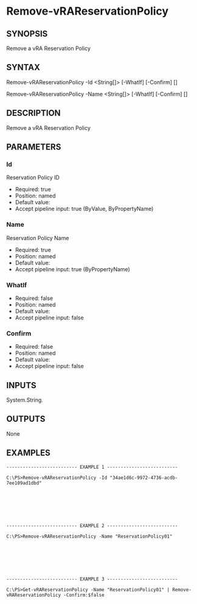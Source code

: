 # Remove-vRAReservationPolicy

## SYNOPSIS
    
Remove a vRA Reservation Policy

## SYNTAX
 Remove-vRAReservationPolicy -Id <String[]> [-WhatIf] [-Confirm] [<CommonParameters>] Remove-vRAReservationPolicy -Name <String[]> [-WhatIf] [-Confirm] [<CommonParameters>]    

## DESCRIPTION

Remove a vRA Reservation Policy

## PARAMETERS


### Id

Reservation Policy ID

* Required: true
* Position: named
* Default value: 
* Accept pipeline input: true (ByValue, ByPropertyName)

### Name

Reservation Policy Name

* Required: true
* Position: named
* Default value: 
* Accept pipeline input: true (ByPropertyName)

### WhatIf


* Required: false
* Position: named
* Default value: 
* Accept pipeline input: false

### Confirm


* Required: false
* Position: named
* Default value: 
* Accept pipeline input: false

## INPUTS

System.String.

## OUTPUTS

None

## EXAMPLES
```
-------------------------- EXAMPLE 1 --------------------------

C:\PS>Remove-vRAReservationPolicy -Id "34ae1d6c-9972-4736-acdb-7ee109ad1dbd"







-------------------------- EXAMPLE 2 --------------------------

C:\PS>Remove-vRAReservationPolicy -Name "ReservationPolicy01"







-------------------------- EXAMPLE 3 --------------------------

C:\PS>Get-vRAReservationPolicy -Name "ReservationPolicy01" | Remove-vRAReservationPolicy -Confirm:$false
```

